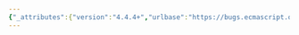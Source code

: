 ```yaml
---
{"_attributes":{"version":"4.4.4+","urlbase":"https://bugs.ecmascript.org/","maintainer":"dherman@mozilla.com"},"bug":{"bug_id":4315,"creation_ts":"2015-04-17 09:21:00 -0700","short_desc":"Extend Object.is to reject suspicious invocation patterns","delta_ts":"2015-04-17 09:21:43 -0700","product":"Draft for 7th Edition","component":"New feature suggestons","version":"unspecified","rep_platform":"All","op_sys":"All","bug_status":"CONFIRMED","priority":"Normal","bug_severity":"enhancement","everconfirmed":true,"reporter":"mike","assigned_to":{"uid":"allen","name":"Allen Wirfs-Brock"},"long_desc":{"commentid":14283,"comment_count":0,"who":"mike","bug_when":"2015-04-17 09:21:43 -0700","thetext":"The ES6 specification defines `Object.is` as follows:\n\n> 19.1.2.10 Object.is ( value1, value2 )\n> \n> When the is function is called with arguments value1 and value2 the following\n> steps are taken:\n>\n>     1. Return SameValue(value1, value2).\n\nThis allows for two somewhat bizarre invocations:\n\n    Object.is(undefined); // true\n    Object.is();          // true\n\nThe latter looks more strange, but it is unlikely to cause problems in real code. The former presents a refactoring hazard. Generally speaking, code written like this:\n\n     if (Object.is(x,y[z])) {\n       // etc.\n     }\n\nMay be mistakenly refactored as:\n\n    if (Object.is(x[z])) {\n      // etc.\n    }\n\nThis kind of problem is most frequently exhibited by JavaScript assertion libraries today. By silently accepting suspicious invocation patterns, functions like these miss an important opportunity to alert developers of probable sources of errors.\n\nI'd like to propose an extension to the implementation of `Object.is`:\n\n> 19.1.2.10 Object.is ( value1, value2 )\n> \n> When the is function is called with arguments value1 and value2 the following\n> steps are taken:\n>\n> 1. If value1 is not present or if value2 is not present,\n>    then throw a TypeError exception.\n> 2. Return SameValue(value1, value2)."}}}
---
```

